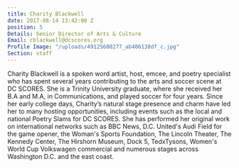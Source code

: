 ```yaml
---
title: Charity Blackwell
date: 2017-08-14 13:42:00 Z
position: 5
Details: Senior Director of Arts & Culture
Email: cblackwell@dcscores.org
Profile Image: "/uploads/49125680277_ab406138df_c.jpg"
Section: staff
---
```


Charity Blackwell is a spoken word artist, host, emcee, and poetry specialist who has spent several years contributing to the arts and soccer scene at DC SCORES. She is a Trinity University graduate, where she received her B.A and M.A, in Communications, and played soccer for four years. Since her early college days, Charity’s natural stage presence and charm have led her to many hosting opportunities, including events such as the local and national Poetry Slams for DC SCORES. She has performed her original work on international networks such as BBC News, D.C. United's Audi Field for the game opener, the Woman's Sports Foundation, The Lincoln Theater, The Kennedy Center, The Hirshorn Museum, Dock 5, TedxTysons, Women's World Cup Volkswagen commercial and numerous stages across Washington D.C. and the east coast.